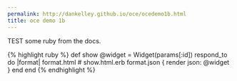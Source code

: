 ```yaml
---
permalink: http://dankelley.github.io/oce/ocedemo1b.html
title: oce demo 1b
---
```


TEST some ruby from the docs.

{% highlight ruby %}
def show
  @widget = Widget(params[:id])
  respond_to do |format|
    format.html # show.html.erb
    format.json { render json: @widget }
  end
end
{% endhighlight %}

